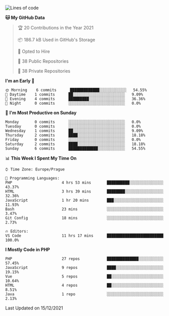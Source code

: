 <!--START_SECTION:waka-->
![Lines of code](https://img.shields.io/badge/From%20Hello%20World%20I%27ve%20Written-174%20Thousand%20lines%20of%20code-blue)

**🐱 My GitHub Data** 

> 🏆 20 Contributions in the Year 2021
 > 
> 📦 186.7 kB Used in GitHub's Storage 
 > 
> 💼 Opted to Hire
 > 
> 📜 38 Public Repositories 
 > 
> 🔑 38 Private Repositories  
 > 
**I'm an Early 🐤** 

```text
🌞 Morning    6 commits      █████████████░░░░░░░░░░░░   54.55% 
🌆 Daytime    1 commits      ██░░░░░░░░░░░░░░░░░░░░░░░   9.09% 
🌃 Evening    4 commits      █████████░░░░░░░░░░░░░░░░   36.36% 
🌙 Night      0 commits      ░░░░░░░░░░░░░░░░░░░░░░░░░   0.0%

```
📅 **I'm Most Productive on Sunday** 

```text
Monday       0 commits      ░░░░░░░░░░░░░░░░░░░░░░░░░   0.0% 
Tuesday      0 commits      ░░░░░░░░░░░░░░░░░░░░░░░░░   0.0% 
Wednesday    1 commits      ██░░░░░░░░░░░░░░░░░░░░░░░   9.09% 
Thursday     2 commits      ████░░░░░░░░░░░░░░░░░░░░░   18.18% 
Friday       0 commits      ░░░░░░░░░░░░░░░░░░░░░░░░░   0.0% 
Saturday     2 commits      ████░░░░░░░░░░░░░░░░░░░░░   18.18% 
Sunday       6 commits      █████████████░░░░░░░░░░░░   54.55%

```


📊 **This Week I Spent My Time On** 

```text
⌚︎ Time Zone: Europe/Prague

💬 Programming Languages: 
PHP                      4 hrs 53 mins       ██████████░░░░░░░░░░░░░░░   43.37% 
HTML                     3 hrs 39 mins       ████████░░░░░░░░░░░░░░░░░   32.36% 
JavaScript               1 hr 20 mins        ███░░░░░░░░░░░░░░░░░░░░░░   11.93% 
Bash                     23 mins             ░░░░░░░░░░░░░░░░░░░░░░░░░   3.47% 
Git Config               18 mins             ░░░░░░░░░░░░░░░░░░░░░░░░░   2.73%

🔥 Editors: 
VS Code                  11 hrs 17 mins      █████████████████████████   100.0%

```

**I Mostly Code in PHP** 

```text
PHP                      27 repos            ██████████████░░░░░░░░░░░   57.45% 
JavaScript               9 repos             ████░░░░░░░░░░░░░░░░░░░░░   19.15% 
Vue                      5 repos             ██░░░░░░░░░░░░░░░░░░░░░░░   10.64% 
HTML                     4 repos             ██░░░░░░░░░░░░░░░░░░░░░░░   8.51% 
Java                     1 repo              ░░░░░░░░░░░░░░░░░░░░░░░░░   2.13%

```



 Last Updated on 15/12/2021
<!--END_SECTION:waka-->
<!--
**AlexKratky/AlexKratky** is a ✨ _special_ ✨ repository because its `README.md` (this file) appears on your GitHub profile.

Here are some ideas to get you started:

- 🔭 I’m currently working on ...
- 🌱 I’m currently learning ...
- 👯 I’m looking to collaborate on ...
- 🤔 I’m looking for help with ...
- 💬 Ask me about ...
- 📫 How to reach me: ...
- 😄 Pronouns: ...
- ⚡ Fun fact: ...
-->
